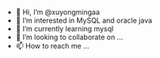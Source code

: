 - 👋 Hi, I’m @xuyongmingaa
- 👀 I’m interested in MySQL and oracle java
- 🌱 I’m currently learning mysql
- 💞️ I’m looking to collaborate on ...
- 📫 How to reach me ...

<!---
xuyongmingaa/xuyongmingaa is a ✨ special ✨ repository because its `README.md` (this file) appears on your GitHub profile.
You can click the Preview link to take a look at your changes.
--->
